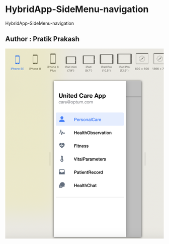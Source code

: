 # HybridApp-SideMenu-navigation
HybridApp-SideMenu-navigation

## Author : Pratik Prakash

![alt text](https://github.com/scanpratik/HybridApp-SideMenu-navigation/blob/main/Screenshot%202020-10-08%20at%2000.50.09.png)
